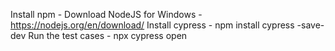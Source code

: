 Install npm - Download NodeJS for Windows - https://nodejs.org/en/download/
Install cypress - npm install cypress -save-dev
Run the test cases - npx cypress open

